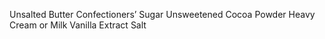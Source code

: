 Unsalted Butter
Confectioners’ Sugar
Unsweetened Cocoa Powder
Heavy Cream or Milk
Vanilla Extract
Salt